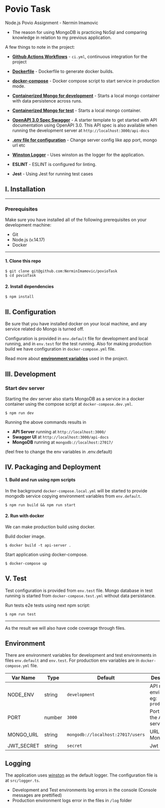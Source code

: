 # Povio Task

Node.js Povio Assignment - Nermin Imamovic

* The reason for using MongoDB is practicing NoSql and comparing knowledge in relation to my previous application.

A few things to note in the project:
* **[Github Actions Workflows](https://github.com/NerminImamovic/povioTask/tree/master/.github/workflows)** -
`ci.yml`, continuous integration for the project 

* **[Dockerfile](https://github.com/NerminImamovic/povioTask/blob/master/Dockerfile)** - Dockerfile to generate docker builds.

* **[docker-compose](https://github.com/NerminImamovic/povioTask/blob/master/docker-compose.yml)** - Docker compose script to start service in production mode.

* **[Containerized Mongo for development](#iii-development)** - Starts a local mongo container with data persistence across runs.

* **[Containerized Mongo for test](#v-test)** - Starts a local mongo container.

* **[OpenAPI 3.0 Spec Swagger](https://github.com/NerminImamovic/povioTask/blob/master/swagger.json)** - A starter template to get started with API documentation using OpenAPI 3.0. This API spec is also available when running the development server at `http://localhost:3000/api-docs`

* **[.env file for configuration](#environment)** - Change server config like app port, mongo url etc
* **[Winston Logger](#logging)** - Uses winston as the logger for the application.

* **ESLINT** - ESLINT is configured for linting.
* **Jest** - Using Jest for running test cases

## I. Installation

---

### Prerequisites
Make sure you have installed all of the following prerequisites on your development machine:
* Git
* Node.js (v.14.17)
* Docker

---

#### 1. Clone this repo

```
$ git clone git@github.com:NerminImamovic/povioTask
$ cd povioTask
```

#### 2. Install dependencies

```
$ npm install
```

## II. Configuration

Be sure that you have installed docker on your local machine, and any service related do Mongo is turned off. 

Configuration is provided in `env.default` file for development and local running, and in `env.test` for the test running. Also for making production build we have configuration in `docker-compose.yml` file.

Read more about **[environment variables](#environment)** used in the project.

## III. Development

### Start dev server
Starting the dev server also starts MongoDB as a service in a docker container using the compose script at `docker-compose.dev.yml`.

```
$ npm run dev
```
Running the above commands results in 
* **API Server** running at `http://localhost:3000/`
* **Swagger UI** at `http://localhost:3000/api-docs`
* **MongoDB** running at `mongodb://localhost:27017/`

(feel free to change the env variables in .env.default)

## IV. Packaging and Deployment

#### 1. Build and run using npm scripts 

In the background `docker-compose.local.yml` will be started to provide mongodb service copying environment variables from `env.default`.

```
$ npm run build && npm run start
```

#### 2. Run with docker

We can make production build using docker.

Build docker image.

```
$ docker build -t api-server .
```

Start application using docker-compose.

```
$ docker-compose up
```

## V. Test

Test configuration is provided from `env.test` file. Mongo database in test running is started from `docker-compose.test.yml` without data persistance.

Run tests e2e tests using next npm script:

```
$ npm run test
```

---

As the result we will also have code coverage through files.

## Environment
There are environment variables for development and test environments in files `env.default` and `env.test`. For production env variables are in `docker-compose.yml` file.

| Var Name  | Type  | Default | Description  |
|---|---|---|---|
| NODE_ENV  | string  | `development` |API runtime environment. eg: `production`  |
|  PORT | number  | `3000` | Port to run the API server on |
|  MONGO_URL | string  | `mongodb://localhost:27017/users` | URL for MongoDB |
|  JWT_SECRET | string  | `secret` | Jwt Secret |


## Logging
The application uses [winston](https://github.com/winstonjs/winston) as the default logger. The configuration file is at `src/logger.ts`.

* Development and Test environments log errors in the console (Console messages are prettified)
* Production environment logs error in the files in `/log` folder
